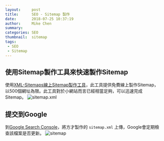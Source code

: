 ```yaml
---
layout:     post
title:      SEO - Sitemap 製作
date:       2018-07-25 10:37:19
author:     Mike Chen
summary:    
categories: SEO
thumbnail:  sitemap
tags:
 - SEO
 - Sitemap
---
```


## 使用Sitemap製作工具來快速製作Sitemap

使用[XML-Sitemaps線上Sitemap製作工具](https://www.xml-sitemaps.com)，此工具提供免費線上製作Sitemap，以500個網址為限。此工具對於小網站而言已經相當足夠，可以迅速完成Sitemap。
![sitemap.xml](https://i.imgur.com/RNzM8EL.png)

## 提交到Google
到[Google Search Console](https://search.google.com/search-console/sitemaps)，將方才製作的 `sitemap.xml` 上傳，Google會定期檢查該檔案是否更新。
![sitemap](https://i.imgur.com/RVdcJez.png)